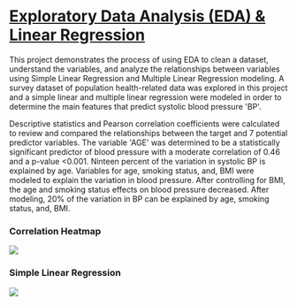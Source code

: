 # [Exploratory Data Analysis (EDA) & Linear Regression](https://github.com/dandersonghub/Exploratory-Data-Analysis/blob/main/EDA_Linear_Regression.ipynb)
This project demonstrates the process of using EDA to clean a dataset, understand the variables, and analyze the relationships between variables using Simple Linear Regression and Multiple Linear Regression modeling. A survey dataset of population health-related data was explored in this project and a simple linear and multiple linear regression were modeled in order to determine the main features that predict systolic blood pressure 'BP'.

Descriptive statistics and Pearson correlation coefficients were calculated to review and compared the relationships between the target and 7 potential predictor variables. The variable 'AGE' was determined to be a statistically significant predictor of blood pressure with a moderate correlation of 0.46 and a p-value <0.001. Ninteen percent of the variation in systolic BP is explained by age. Variables for age, smoking status, and, BMI were modeled to explain the variation in blood pressure. 
After controlling for BMI, the age and smoking status effects on blood pressure decreased. After modeling, 20% of the variation in BP can be explained by age, smoking status, and, BMI. 

### Correlation Heatmap
![](https://github.com/dandersonghub/Exploratory-Data-Analysis/blob/main/Heatmap.png)
### Simple Linear Regression
![](https://github.com/dandersonghub/Exploratory-Data-Analysis/blob/main/SLR_.png)
